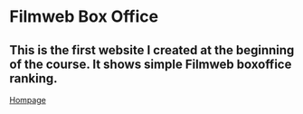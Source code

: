 # Filmweb Box Office
## This is the first website I created at the beginning of the course. It shows simple Filmweb boxoffice ranking.
[Hompage](https://jacek861.github.io/Homepage/)
